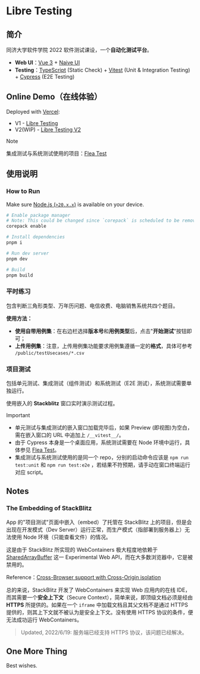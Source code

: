 # Libre Testing

## 简介

同济大学软件学院 2022 软件测试课设，一个**自动化测试平台**。

- **Web UI**：[Vue 3](https://vuejs.org/) + [Naive UI](https://www.naiveui.com/)
- **Testing**：[TypeScript](https://www.typescriptlang.org/) (Static Check) + [Vitest](https://vitest.dev/) (Unit & Integration Testing) + [Cypress](https://www.cypress.io/) (E2E Testing)

## Online Demo（**在线体验**）

Deployed with [Vercel](https://vercel.com/):

- V1 - [Libre Testing](https://libre-testing.vercel.app)
- V2(WIP) - [Libre Testing V2](https://libre-testing-git-v2-3fuyangs-projects.vercel.app/)

> [!NOTE]
> 集成测试与系统测试使用的项目：[Flea Test](https://github.com/3fuyang/flea-test)

## 使用说明

### How to Run

Make sure [Node.js (`>20.x.x`)](https://nodejs.org/en) is available on your device.

```bash
# Enable package manager
# Note: This could be changed since `corepack` is scheduled to be removed from node in the future
corepack enable

# Install dependencies
pnpm i

# Run dev server
pnpm dev

# Build
pnpm build
```

### 平时练习

包含判断三角形类型、万年历问题、电信收费、电脑销售系统共四个题目。

**使用方法：**

+ **使用自带用例集**：在右边栏选择**版本号**和**用例类型**后，点击"**开始测试**"按钮即可；
+ **上传用例集**：注意，上传用例集功能要求用例集遵循一定的**格式**，具体可参考 `/public/testUsecases/*.csv`

### 项目测试

包括单元测试、集成测试（组件测试）和系统测试（E2E 测试），系统测试需要单独运行。

使用嵌入的 **Stackblitz** 窗口实时演示测试过程。

> [!IMPORTANT]
> + 单元测试与集成测试的嵌入窗口加载完毕后，如果 Preview (即视图)为空白，需在嵌入窗口的 URL 中追加上 `/__vitest__/`。
> + 由于 Cypress 本身是一个桌面应用，系统测试需要在 Node 环境中运行，具体参见 [Flea Test](https://github.com/3fuyang/flea-test)。
> + 集成测试与系统测试使用的是同一个 repo，分别的启动命令应该是 `npm run test:unit` 和 `npm run test:e2e` ，若结果不符预期，请手动在窗口终端运行对应 script。

## Notes

### The Embedding of StackBlitz

App 的"项目测试"页面中嵌入（embed）了托管在 StackBlitz 上的项目，但是会出现在开发模式（Dev Server）运行正常，而生产模式（指部署到服务器上）无法使用 Node 环境（只能查看文件）的情况。

这是由于 StackBlitz 所实现的 WebContainers 极大程度地依赖于 [SharedArrayBuffer](https://developer.mozilla.org/en-US/docs/Web/JavaScript/Reference/Global_Objects/SharedArrayBuffer) 这一 Experimental Web API，而在大多数浏览器中，它是被禁用的。

Reference：[Cross-Browser support with Cross-Origin isolation](https://blog.stackblitz.com/posts/cross-browser-with-coop-coep/)

总的来说，StackBlitz 开发了 WebContainers 来实现 Web 应用内的在线 IDE，而其需要一个**安全上下文**（Secure Context），简单来说，即顶级文档必须是经由 **HTTPS** 所提供的。如果在一个 `iframe` 中加载文档且其父文档不是通过 HTTPS 提供的，则其上下文就不被认为是安全上下文。没有使用 HTTPS 协议的条件，便无法成功运行 WebContainers。

> Updated, 2022/6/19: 服务端已经支持 HTTPS 协议，该问题已经解决。

## One More Thing

Best wishes.
